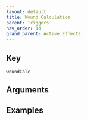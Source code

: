```yaml
---
layout: default
title: Wound Calculation
parent: Triggers
nav_order: 14
grand_parent: Active Effects
---
```

## Key

`woundCalc`

## Arguments 

## Examples

